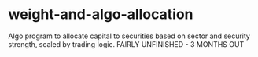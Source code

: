 # weight-and-algo-allocation
Algo program to allocate capital to securities based on sector and security strength, scaled by trading logic.
FAIRLY UNFINISHED - 3 MONTHS OUT
